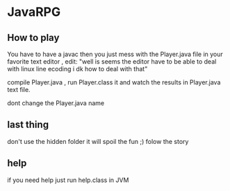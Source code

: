 # JavaRPG

## How to play

You have to have a javac then you just mess with the Player.java file in your favorite text editor , edit: "well is seems the editor have to be able to deal with linux line ecoding i dk how to deal with that"

compile Player.java , run Player.class it and watch the results in Player.java text file. 

dont change the Player.java name

## last thing 
don't use the hidden folder it will spoil the fun ;)
folow the story

## help
if you need help just run help.class in JVM
